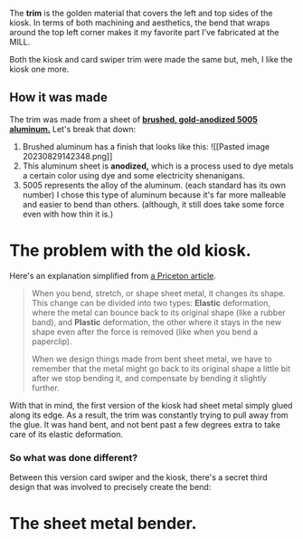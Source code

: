 The **trim** is the golden material that covers the left and top sides of the kiosk. In terms of both machining and aesthetics, the bend that wraps around the top left corner makes it my favorite part I've fabricated at the MILL. 

Both the kiosk and card swiper trim were made the same but, meh, I like the kiosk one more. 

## How it was made
The trim was made from a sheet of [**brushed, gold-anodized 5005 aluminum.**]() Let's break that down:
1. Brushed aluminum has a finish that looks like this:
![[Pasted image 20230829142348.png]]
2. This aluminum sheet is **anodized,** which is a process used to dye metals a certain color using dye and some electricity shenanigans.
3. 5005 represents the alloy of the aluminum. (each standard has its own number) I chose this type of aluminum because it's far more malleable and easier to bend than others. (although, it still does take some force even with how thin it is.)

# The problem with the old kiosk.
Here's an explanation simplified from [a Priceton article](https://www.princeton.edu/~maelabs/mae324/glos324/sheetmetalforming.htm).
> When you bend, stretch, or shape sheet metal, it changes its shape. This change can be divided into two types: **Elastic** deformation, where the metal can bounce back to its original shape (like a rubber band), and **Plastic** deformation, the other where it stays in the new shape even after the force is removed (like when you bend a paperclip).
> 
> When we design things made from bent sheet metal, we have to remember that the metal might go back to its original shape a little bit after we stop bending it, and compensate by bending it slightly further.

With that in mind, the first version of the kiosk had sheet metal simply glued along its edge. As a result, the trim was constantly trying to pull away from the glue. It was hand bent, and not bent past a few degrees extra to take care of its elastic deformation.

### So what was done different?
Between this version card swiper and the kiosk, there's a secret third design that was involved to precisely create the bend:

# The sheet metal bender.
